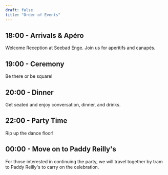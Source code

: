 ```yaml
---
draft: false
title: "Order of Events"
---
```


## 18:00 - Arrivals & Apéro

Welcome Reception at Seebad Enge.
Join us for aperitifs and canapés.

## 19:00 - Ceremony

Be there or be square!

## 20:00 - Dinner

Get seated and enjoy conversation, dinner, and drinks.

## 22:00 - Party Time

Rip up the dance floor!

## 00:00 - Move on to Paddy Reilly's

For those interested in continuing the party, we will travel together by tram to Paddy Reilly's to carry on the celebration.
